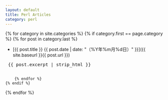 ```yaml
---
layout: default
title: Perl Articles
category: perl
---
```


{% for category in site.categories %}
    {% if category.first == page.category %}
        {% for post in category.last %}
* [{{ post.title }} {{ post.date | date: "（%Y年%m月%d日）" }}]({{ site.baseurl }}{{ post.url }})

<pre>
 {{ post.excerpt | strip_html }}
 </pre>

        {% endfor %}
    {% endif %}
{% endfor %}
